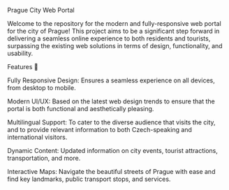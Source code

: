 
Prague City Web Portal

Welcome to the repository for the modern and fully-responsive web portal for the city of Prague! This project aims to be a significant step forward in delivering a seamless online experience to both residents and tourists, surpassing the existing web solutions in terms of design, functionality, and usability.


Features 🌟

Fully Responsive Design: Ensures a seamless experience on all devices, from desktop to mobile.


Modern UI/UX: Based on the latest web design trends to ensure that the portal is both functional and aesthetically pleasing.


Multilingual Support: To cater to the diverse audience that visits the city, and to provide relevant information to both Czech-speaking and international visitors.


Dynamic Content: Updated information on city events, tourist attractions, transportation, and more.


Interactive Maps: Navigate the beautiful streets of Prague with ease and find key landmarks, public transport stops, and services.

